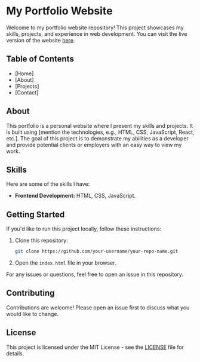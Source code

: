 # My Portfolio Website

Welcome to my portfolio website repository! This project showcases my skills, projects, and experience in web development. You can visit the live version of the website [here](http://your-live-website-link.com).

## Table of Contents
- [Home]
- [About] 
- [Projects]
- [Contact]

## About
This portfolio is a personal website where I present my skills and projects. It is built using [mention the technologies, e.g., HTML, CSS, JavaScript, React, etc.]. The goal of this project is to demonstrate my abilities as a developer and provide potential clients or employers with an easy way to view my work.

## Skills
Here are some of the skills I have:
- **Frontend Development:** HTML, CSS, JavaScript.



## Getting Started
If you'd like to run this project locally, follow these instructions:

1. Clone this repository:
    ```bash
    git clone https://github.com/your-username/your-repo-name.git
    ```
2. Open the `index.html` file in your browser.

For any issues or questions, feel free to open an issue in this repository.

## Contributing
Contributions are welcome! Please open an issue first to discuss what you would like to change. 

## License
This project is licensed under the MIT License - see the [LICENSE](LICENSE) file for details.
